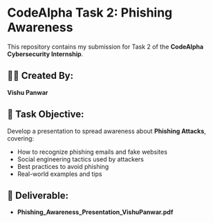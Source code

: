 # CodeAlpha Task 2: Phishing Awareness

This repository contains my submission for Task 2 of the **CodeAlpha Cybersecurity Internship**.

## 👨‍💻 Created By:
**Vishu Panwar**

## 📄 Task Objective:
Develop a presentation to spread awareness about **Phishing Attacks**, covering:
- How to recognize phishing emails and fake websites
- Social engineering tactics used by attackers
- Best practices to avoid phishing
- Real-world examples and tips

## 📝 Deliverable:
- **Phishing_Awareness_Presentation_VishuPanwar.pdf**

